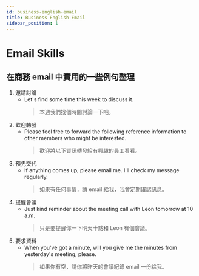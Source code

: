 ```yaml
---
id: business-english-email
title: Business English Email
sidebar_position: 1
---
```


# Email Skills

## 在商務 email 中實用的一些例句整理

1. 邀請討論
   - Let's find some time this week to discuss it.
     > 本週我們找個時間討論一下吧。
2. 歡迎轉發
   - Please feel free to forward the following reference information to other members who might be interested.
     > 歡迎將以下資訊轉發給有興趣的員工看看。
3. 預先交代
   - If anything comes up, please email me. I'll check my message regularly.
     > 如果有任何事情，請 email 給我，我會定期確認訊息。
4. 提醒會議
   - Just kind reminder about the meeting call with Leon tomorrow at 10 a.m.
     > 只是要提醒你一下明天十點和 Leon 有個會議。
5. 要求資料
   - When you've got a minute, will you give me the minutes from yesterday's meeting, please.
     > 如果你有空，請你將昨天的會議紀錄 email 一份給我。
